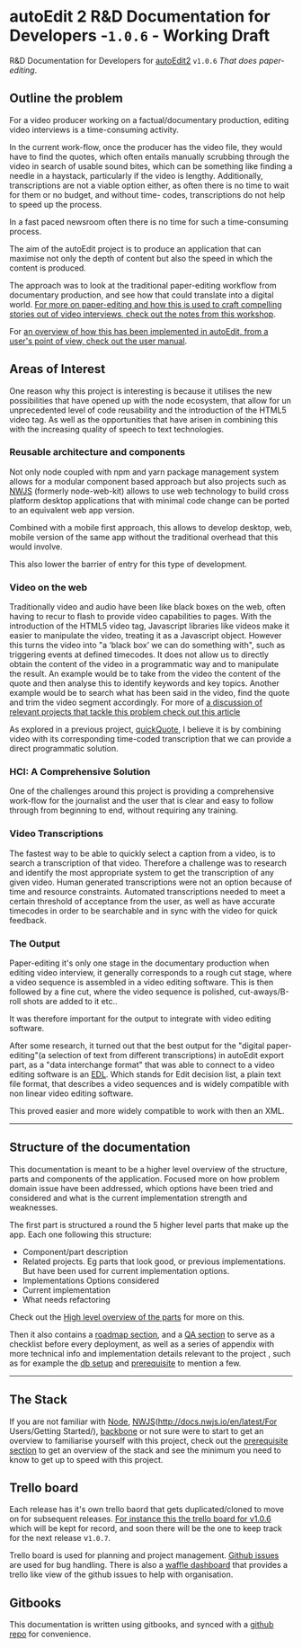 # autoEdit 2 R&D Documentation for Developers -`1.0.6` - Working Draft

R&D Documentation for Developers for [autoEdit2](/www.autoEdit.io) `v1.0.6`  _That does paper-editing_.

## Outline the problem
<!-- Outline the problem you are working on, why it is interesting andwhat the challenges are. -->  

For a video producer working on a factual/documentary production, editing video interviews is a time-consuming activity.

In the current work-flow, once the producer has the video file, they would have to find the quotes, which often entails manually scrubbing through the video in search of  usable sound bites, which can be something like finding a needle in a haystack, particularly if the video is lengthy. Additionally, transcriptions are not a viable option either, as often there is no time to wait for them or no budget, and without time- codes, transcriptions do not help to speed up the process.

In a fast paced newsroom often there is no time for such a time-consuming process.

The aim of the autoEdit project is to produce an application that can maximise not only the depth of content but also the speed in which the content is produced.

The approach was to look at the traditional paper-editing workflow from documentary production, and see how that could translate into a digital world. [For more on paper-editing and how this is used to craft compelling stories out of video interviews, check out the notes from this workshop](http://pietropassarelli.com/wip_london_july2016.html).

For [an overview of how this has been implemented in autoEdit, from a user's point of view, check out the user manual](https://pietropassarelli.gitbooks.io/autoedit2-user-manual/content).

## Areas of Interest

One reason why this project is interesting is because it utilises the new possibilities that have opened up with the node ecosystem, that allow for un unprecedented level of code reusability and the introduction of the HTML5 video tag. As well as the opportunities that have arisen in combining this with the increasing quality of speech to text technologies.

### Reusable architecture and components
Not only node coupled with npm and yarn package management system allows for a modular component based approach but also projects such as [NWJS][nwjs] (formerly node-web-kit) allows to use web technology to build cross platform desktop applications that with minimal code change can be ported to an equivalent web app version. 

Combined with a mobile first approach, this allows to develop desktop, web, mobile version of the same app without the traditional overhead that this would involve. 

This also lower the barrier of entry for this type of development.

### Video on the web
Traditionally video and audio have been like black boxes on the web, often having to recur to flash to provide video capabilities to pages. With the introduction of the HTML5 video tag, Javascript libraries like videos make it easier to manipulate the video, treating it as a Javascript object. However this turns the video into "a ‘black box’ we can do something with", such as triggering events at defined timecodes. It does not allow us to directly obtain the content of the video in a programmatic way and to manipulate the result. An example would be to take from the video the content of the quote and then analyse this to identify keywords and key topics. Another example would be to search what has been said in the video, find the quote and trim the video segment accordingly. For more of [a discussion of relevant projects that tackle this problem check out this article][beyonblackboxes]

As explored in a previous project, [quickQuote](http://pietropassarelli.com/quickQuote.html), I believe it is by combining video with its corresponding time-coded transcription that we can provide a direct programmatic solution.

### HCI: A Comprehensive Solution

One of the challenges around this project is providing a comprehensive work-flow for the journalist and the user that is clear and easy to follow through from beginning to end, without requiring any training.

###  Video Transcriptions
The fastest way to be able to quickly select a caption from a video, is to search a transcription of that video. Therefore a challenge was to research and identify the most appropriate system to get the transcription of any given video. Human generated transcriptions were not an option because of time and resource constraints. Automated transcriptions needed to meet a certain threshold of acceptance from the user, as well as have accurate timecodes in order to be searchable and in sync with the video for quick feedback.

###  The Output

Paper-editing it's only one stage in the documentary production when editing video interview, it generally corresponds to a rough cut stage, where a video sequence is assembled in a video editing software. This is then followed by a fine cut, where the video sequence is polished, cut-aways/B-roll shots are added to it etc..

It was therefore important for the output to integrate with video editing software.

After some research, it turned out that the best output for the "digital paper-editing"(a selection of text from different transcriptions) in autoEdit export part, as a "data interchange format" that was able to connect to a video editing software is an [EDL](/edl-format.md). Which stands for Edit decision list, a plain text file format, that describes a video sequences and is widely compatible with non linear video editing software.

This proved easier and more widely compatible to work with then an XML.

---

## Structure of the documentation

This documentation is meant to be a higher level overview of the structure, parts and components of the application. Focused more on how problem domain issue have been addressed, which options have been tried and considered and what is the current implementation strength and weaknesses. 

The first part is structured a round the 5 higher level parts that make up the app. Each one following this structure:

- Component/part description 
- Related projects. Eg parts that look good, or previous implementations. But have been used for current implementation options. 
- Implementations Options considered
- Current implementation 
- What needs refactoring 

Check out the [High level overview of the parts](/high-level-overview-of-the-parts.md) for more on this.

Then it also contains a [roadmap section](/roadmap.md), and a [QA section](/qa/qa-intro.md) to serve as a checklist before every deployment, as well as a series of appendix with more technical info and implementation details relevant to the project , such as for example the [db setup](/current-db-setup.md) and [prerequisite](/prerequisites.md) to mention a few.

---


## The Stack 

If you are not familiar with [Node](https://nodejs.org/en/), [NWJS](http://docs.nwjs.io/en/latest/For Users/Getting Started/), [backbone](http://backbonejs.org/) or not sure were to start to get an overview to familiarise yourself with this project, check out the [prerequisite section](/prerequisites.md) to get an overview of the stack and see the minimum you need to know to get up to speed with this project.


## Trello board

Each release has it's own trello baord that gets duplicated/cloned to move on for subsequent releases. [For instance this the trello board for v1.0.6](https://trello.com/b/8LP7y3EI/autoedit-v2-1-0-6-release-paperedit) which will be kept for record, and soon there will be the one to keep track for the next release v`1.0.7`.

Trello board is used for planning and project management. 
[Github issues][githubissues] are used for bug handling. There is also a [waffle dashboard](https://waffle.io/OpenNewsLabs/autoEdit_2) that provides a trello like view of the github issues to help with organisation.

## Gitbooks
This documentation is written using gitbooks, and synced with a [github repo](https://github.com/pietrop/autoEdit_2_documentation) for convenience.


[nwjs]: https://nwjs.io
[beyonblackboxes]: http://pietropassarelli.com/videoBox.html
[githubissues]: https://github.com/OpenNewsLabs/autoEdit_2/issues



